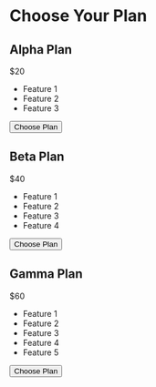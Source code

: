 <!DOCTYPE html>
<html lang="en">
<head>
    <meta charset="UTF-8">
    <meta name="viewport" content="width=device-width, initial-scale=1.0">
    <title>Pricing Plans</title>
  <script src="https://js.chargebee.com/v2/chargebee.js" data-cb-site="solutions-int-test" ></script>
    <link rel="stylesheet" href="styles.css">
</head>
<body>
    <div class="pricing-container">
        <h1>Choose Your Plan</h1>
        <div class="pricing-plan" id="alpha">
            <h2>Alpha Plan</h2>
            <p class="price">$20</p>
            <ul>
                <li>Feature 1</li>
                <li>Feature 2</li>
                <li>Feature 3</li>
            </ul>
          <a href="javascript:void(0)" data-cb-type="checkout" data-cb-plan-id="luxury-repair" >
            <button>Choose Plan</button>
          </a>
        </div>
        <div class="pricing-plan" id="beta">
            <h2>Beta Plan</h2>
            <p class="price">$40</p>
            <ul>
                <li>Feature 1</li>
                <li>Feature 2</li>
                <li>Feature 3</li>
                <li>Feature 4</li>
            </ul>
            <button>Choose Plan</button>
        </div>
        <div class="pricing-plan" id="gamma">
            <h2>Gamma Plan</h2>
            <p class="price">$60</p>
            <ul>
                <li>Feature 1</li>
                <li>Feature 2</li>
                <li>Feature 3</li>
                <li>Feature 4</li>
                <li>Feature 5</li>
            </ul>
            <button>Choose Plan</button>
        </div>
    </div>
</body>
</html>
